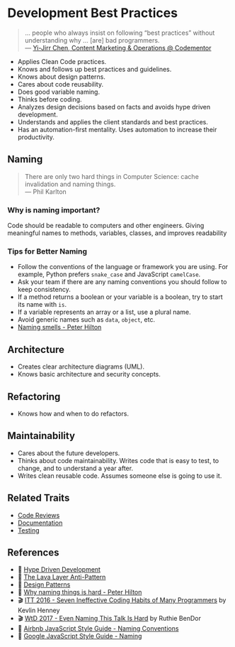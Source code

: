# Development Best Practices

> ... people who always insist on following “best practices” without understanding why ... \[are\] bad programmers.  
> — [Yi-Jirr Chen, Content Marketing & Operations @ Codementor](https://www.codementor.io/codementorteam/are-you-a-bad-developer-take-this-quiz-to-find-out-9vuepttu8)

* Applies Clean Code practices.
* Knows and follows up best practices and guidelines.
* Knows about design patterns.
* Cares about code reusability.
* Does good variable naming.
* Thinks before coding.
* Analyzes design decisions based on facts and avoids hype driven development.
* Understands and applies the client standards and best practices.
* Has an automation-first mentality. Uses automation to increase their productivity.

## Naming

> There are only two hard things in Computer Science: cache invalidation and naming things.  
> — Phil Karlton

### Why is **naming** important?

Code should be readable to computers and other engineers. Giving meaningful names to methods, variables, classes, and improves readability

### Tips for Better Naming

* Follow the conventions of the language or framework you are using. For example, Python prefers `snake_case` and JavaScript `camelCase`.
* Ask your team if there are any naming conventions you should follow to keep consistency.
* If a method returns a boolean or your variable is a boolean, try to start its name with `is`.
* If a variable represents an array or a list, use a plural name.
* Avoid generic names such as `data`, `object`, etc.
* [Naming smells - Peter Hilton](http://hilton.org.uk/blog/naming-smells)

## Architecture

* Creates clear architecture diagrams \(UML\).
* Knows basic architecture and security concepts.

## Refactoring

* Knows how and when to do refactors.

## Maintainability

* Cares about the future developers.
* Thinks about code maintainability. Writes code that is easy to test, to change, and to understand a year after.
* Writes clean reusable code. Assumes someone else is going to use it.

## Related Traits

* [Code Reviews](code-reviews.md)
* [Documentation](documentation.md)
* [Testing](testing.md)

## References

* 📝 [Hype Driven Development](https://blog.daftcode.pl/hype-driven-development-3469fc2e9b22)
* 📝 [The Lava Layer Anti-Pattern](https://mikehadlow.blogspot.com/2014/12/the-lava-layer-anti-pattern.html)
* 📖 [Design Patterns](https://en.wikipedia.org/wiki/Book:Design_Patterns)
* 📝 [Why naming things is hard - Peter Hilton](http://hilton.org.uk/blog/why-naming-things-is-hard)
* 🎬 [ITT 2016 - Seven Ineffective Coding Habits of Many Programmers](https://youtu.be/ZsHMHukIlJY?t=1420) by Kevlin Henney
* 🎬 [WtD 2017 - Even Naming This Talk Is Hard](https://www.youtube.com/watch?v=RFfpkrbkvxc) by Ruthie BenDor
* 📓 [Airbnb JavaScript Style Guide - Naming Conventions](https://github.com/airbnb/javascript#naming-conventions)
* 📓 [Google JavaScript Style Guide - Naming](https://google.github.io/styleguide/javascriptguide.xml?showone=Naming#Naming)

